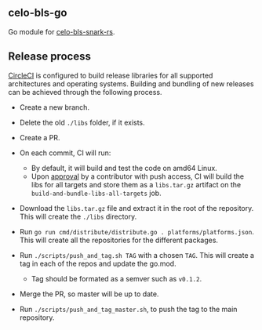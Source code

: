 celo-bls-go
-----------

Go module for [celo-bls-snark-rs](https://github.com/celo-org/celo-bls-snark-rs/).

## Release process

[CircleCI] is configured to build release libraries for all supported architectures and operating
systems. Building and bundling of new releases can be achieved through the following process.

* Create a new branch.
* Delete the old `./libs` folder, if it exists.
* Create a PR.
* On each commit, CI will run:
    * By default, it will build and test the code on amd64 Linux.
    * Upon [approval] by a contributor with push access, CI will build the libs for all targets and store them as a `libs.tar.gz` artifact on the `build-and-bundle-libs-all-targets` job.

* Download the `libs.tar.gz` file and extract it in the root of the repository. This will create the `./libs` directory.
* Run `go run cmd/distribute/distribute.go . platforms/platforms.json`. This will create all the repositories for the different packages.
* Run `./scripts/push_and_tag.sh TAG` with a chosen `TAG`. This will create a tag in each of the repos and update the go.mod.
    * Tag should be formated as a semver such as `v0.1.2`.
* Merge the PR, so master will be up to date.
* Run `./scripts/push_and_tag_master.sh`, to push the tag to the main repository.

[CircleCI]: https://app.circleci.com/pipelines/github/celo-org/celo-bls-go
[approval]: https://circleci.com/docs/2.0/workflows/#holding-a-workflow-for-a-manual-approval
